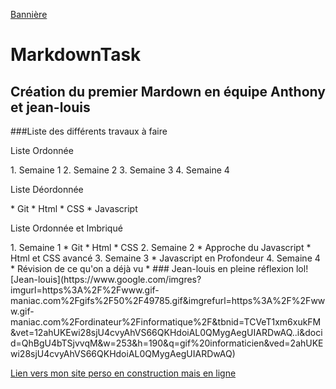 
[Bannière](https://www.google.com/url?sa=i&url=https%3A%2F%2Ffr.vecteezy.com%2Fart-vectoriel%2F1225948-abstrait-colore-rouge-bleu-demi-teinte-banniere-fond&psig=AOvVaw0HnkvUrnNPDy4RqEZadwUG&ust=1629966649913000&source=images&cd=vfe&ved=0CAsQjRxqFwoTCPCq5Jnhy_ICFQAAAAAdAAAAABAD)
# MarkdownTask
## Création du premier Mardown en équipe Anthony et jean-louis

###Liste des différents travaux à faire
<p>Liste Ordonnée</p>
1. Semaine 1
2. Semaine 2
3. Semaine 3
4. Semaine 4

<p>Liste Déordonnée</p>
* Git
* Html
* CSS
* Javascript

<p>Liste Ordonnée et Imbriqué</p>
1. Semaine 1
  * Git
  * Html
  * CSS
 2. Semaine 2
    * Approche du Javascript
    * Html et CSS avancé
 3. Semaine 3
    *  Javascript en Profondeur
 4. Semaine 4
    * Révision de ce qu'on a déjà vu
    * 
### Jean-louis en pleine réflexion lol!
[Jean-louis](https://www.google.com/imgres?imgurl=https%3A%2F%2Fwww.gif-maniac.com%2Fgifs%2F50%2F49785.gif&imgrefurl=https%3A%2F%2Fwww.gif-maniac.com%2Fordinateur%2Finformatique%2F&tbnid=TCVeT1xm6xukFM&vet=12ahUKEwi28sjU4cvyAhVS66QKHdoiAL0QMygAegUIARDwAQ..i&docid=QhBgU4bTSjvvqM&w=253&h=190&q=gif%20informaticien&ved=2ahUKEwi28sjU4cvyAhVS66QKHdoiAL0QMygAegUIARDwAQ)

<p><a href="https://github.com/houdret/SENEGAL.git" title="Monn site perso en construction">Lien vers mon site perso en construction mais en ligne</a></p>
